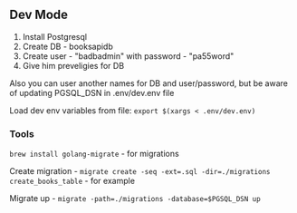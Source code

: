 ## Dev Mode

1. Install Postgresql
2. Create DB - booksapidb
3. Create user - "badbadmin" with password - "pa55word"
4. Give him preveligies for DB

Also you can user another names for DB and user/password, but be aware of updating PGSQL_DSN in .env/dev.env file 

Load dev env variables from file:
```export $(xargs < .env/dev.env)```

### Tools
```brew install golang-migrate``` - for migrations

Create migration - ```migrate create -seq -ext=.sql -dir=./migrations create_books_table``` - for example

Migrate up - ```migrate -path=./migrations -database=$PGSQL_DSN up```
